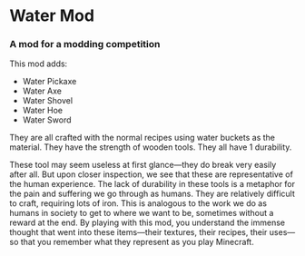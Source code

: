 # Water Mod

### A mod for a modding competition

This mod adds:
* Water Pickaxe
* Water Axe
* Water Shovel
* Water Hoe
* Water Sword

They are all crafted with the normal recipes using water buckets as the material. They have the strength of wooden tools. They all have 1 durability.

These tool may seem useless at first glance—they do break very easily after all. But upon closer inspection, we see that these are representative of the human experience.
The lack of durability in these tools is a metaphor for the pain and suffering we go through as humans. They are relatively difficult to craft, requiring lots of iron. This is analogous to the work we do as humans in society to get to where we want to be, sometimes without a reward at the end.
By playing with this mod, you understand the immense thought that went into these items—their textures, their recipes, their uses—so that you remember what they represent as you play Minecraft.